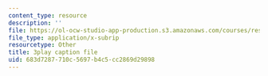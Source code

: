 ```yaml
---
content_type: resource
description: ''
file: https://ol-ocw-studio-app-production.s3.amazonaws.com/courses/res-6-012-introduction-to-probability-spring-2018/683d7287710c5697b4c5cc2869d29898_WSrVCCBOeg4.vtt
file_type: application/x-subrip
resourcetype: Other
title: 3play caption file
uid: 683d7287-710c-5697-b4c5-cc2869d29898
---
```

